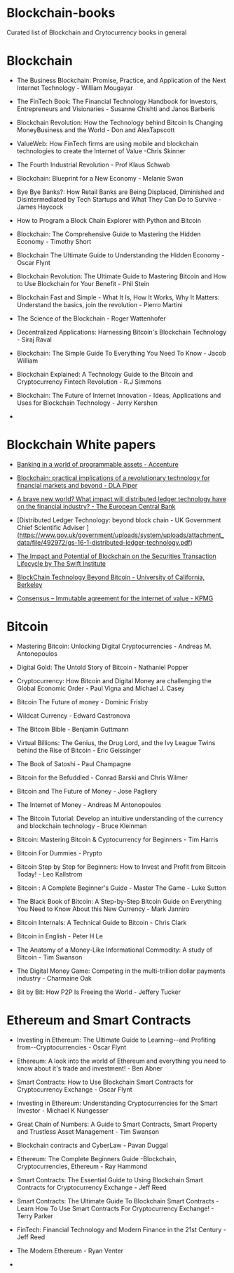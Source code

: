 # Blockchain-books
Curated list of Blockchain and Crytocurrency books in general

# Blockchain
* The Business Blockchain: Promise, Practice, and Application of the Next
Internet Technology -  William Mougayar

* The FinTech Book: The Financial Technology Handbook for Investors,
Entrepreneurs and Visionaries - Susanne Chishti and Janos Barberis

* Blockchain Revolution: How the Technology behind Bitcoin Is Changing MoneyBusiness and the World -  Don and AlexTapscott

* ValueWeb: How FinTech firms are using mobile and blockchain technologies to create the Internet of Value -Chris Skinner

* The Fourth Industrial Revolution - Prof Klaus Schwab

* Blockchain: Blueprint for a New Economy - Melanie Swan

* Bye Bye Banks?: How Retail Banks are Being Displaced, Diminished and Disintermediated by Tech Startups and What They Can Do to Survive - James Haycock

* How to Program a Block Chain Explorer with Python and Bitcoin

* Blockchain: The Comprehensive Guide to Mastering the Hidden Economy - Timothy Short

* Blockchain The Ultimate Guide to Understanding the Hidden Economy - Oscar Flynt

* Blockchain Revolution: The Ultimate Guide to Mastering Bitcoin and How to Use
  Blockchain for Your Benefit - Phil Stein

* Blockchain Fast and Simple - What It Is, How It Works, Why It Matters:
  Understand the basics, join the revolution - Pierro Martini

* The Science of the Blockchain - Roger Wattenhofer

* Decentralized Applications: Harnessing Bitcoin's Blockchain Technology - Siraj Raval

* Blockchain: The Simple Guide To Everything You Need To Know - Jacob William

* Blockchain Explained: A Technology Guide to the Bitcoin and Cryptocurrency Fintech Revolution - R.J Simmons

* Blockchain: The Future of Internet Innovation - Ideas, Applications and Uses for Blockchain Technology - Jerry Kershen

* 

# Blockchain White papers
* [Banking in a world of programmable assets -
  Accenture](https://www.accenture.com/t20160509T223022__w__/us-en/_acnmedia/PDF-16/Accenture-Strategy-Banking-World-of-Programmable-Assets.pdf)

* [Blockchain: practical implications of a revolutionary technology for
  financial markets and beyond - DLA Piper](https://www.dlapiper.com/en/uk/insights/events/2016/04/blockchain-practical-implications/11-apr-2016/)
  
* [A brave new world? What impact will distributed ledger technology have on
  the financial industry? -  The European Central Bank
  ](https://www.ecb.europa.eu/paym/pdf/infocus/20160422_infocus_dlt.pdf)

* [Distributed Ledger Technology: beyond block chain - UK Government Chief Scientific Adviser ] (https://www.gov.uk/government/uploads/system/uploads/attachment_data/file/492972/gs-16-1-distributed-ledger-technology.pdf)

* [The Impact and Potential of Blockchain on the Securities Transaction Lifecycle by The Swift Institute ](http://www.zyen.com/Publications/The%20Impact%20and%20Potential%20of%20Blockchain%20on%20the%20Securities%20Transaction%20Lif....pdf)
* [BlockChain Technology Beyond Bitcoin - University of California,
Berkeley](http://scet.berkeley.edu/wp-content/uploads/BlockchainPaper.pdf)

* [Consensus – Immutable agreement for the internet of value -
KPMG](https://assets.kpmg.com/content/dam/kpmg/pdf/2016/06/kpmg-blockchain-consensus-mechanism.pdf)

# Bitcoin 
* Mastering Bitcoin: Unlocking Digital Cryptocurrencies - Andreas M.
  Antonopoulos

* Digital Gold: The Untold Story of Bitcoin -  Nathaniel Popper

* Cryptocurrency: How Bitcoin and Digital Money are challenging the Global Economic Order - Paul Vigna and Michael J. Casey

* Bitcoin The Future of money - Dominic Frisby

* Wildcat Currency - Edward Castronova

* The Bitcoin Bible - Benjamin Guttmann

* Virtual Billions: The Genius, the Drug Lord, and the Ivy League Twins behind the Rise of Bitcoin - Eric Geissinger

* The Book of Satoshi - Paul Champagne

* Bitcoin for the Befuddled - Conrad Barski and Chris Wilmer

* Bitcoin and The Future of Money - Jose Pagliery 

* The Internet of Money - Andreas M Antonopoulos

* The Bitcoin Tutorial: Develop an intuitive understanding of the currency and blockchain technology - Bruce Kleinman

* Bitcoin: Mastering Bitcoin & Cyptocurrency for Beginners - Tim Harris

* Bitcoin For Dummies - Prypto

* Bitcoin Step by Step for Beginners: How to Invest and Profit from Bitcoin Today! - Leo Kallstrom

* Bitcoin : A Complete Beginner's Guide - Master The Game - Luke Sutton

* The Black Book of Bitcoin: A Step-by-Step Bitcoin Guide on Everything You Need to Know About this New Currency - Mark Janniro

* Bitcoin Internals: A Technical Guide to Bitcoin - Chris Clark

* Bitcoin in English - Peter H Le

* The Anatomy of a Money-Like Informational Commodity: A study of Bitcoin - Tim Swanson 

* The Digital Money Game: Competing in the multi-trillion dollar payments industry - Charmaine Oak

* Bit by Bit: How P2P Is Freeing the World - Jeffery Tucker

# Ethereum and Smart Contracts

* Investing in Ethereum: The Ultimate Guide to Learning--and Profiting
from--Cryptocurrencies - Oscar Flynt

* Ethereum: A look into the world of Ethereum and everything you need to know about it's trade and investment! - Ben Abner

* Smart Contracts: How to Use Blockchain Smart Contracts for Cryptocurrency Exchange - Oscar Flynt

* Investing in Ethereum: Understanding Cryptocurrencies for the Smart Investor - Michael K Nungesser

* Great Chain of Numbers: A Guide to Smart Contracts, Smart Property and Trustless Asset Management - Tim Swanson 

* Blockchain contracts and CyberLaw - Pavan Duggal

* Ethereum: The Complete Beginners Guide -Blockchain, Cryptocurrencies, Ethereum  - Ray Hammond

* Smart Contracts: The Essential Guide to Using Blockchain Smart Contracts for Cryptocurrency Exchange - Jeff Reed
 
* Smart Contracts: The Ultimate Guide To Blockchain Smart Contracts - Learn How To Use Smart Contracts For Cryptocurrency Exchange! - Terry Parker

* FinTech: Financial Technology and Modern Finance in the 21st Century - Jeff Reed

* The Modern Ethereum - Ryan Venter

* 


